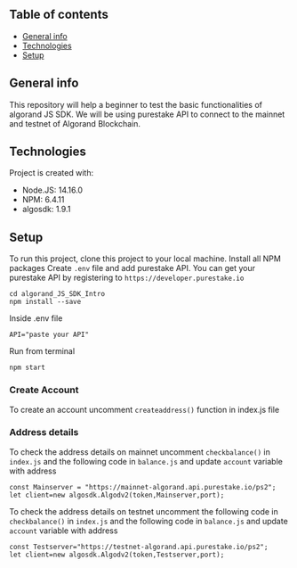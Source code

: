 ## Table of contents
* [General info](#general-info)
* [Technologies](#technologies)
* [Setup](#setup)

## General info
This repository will help a beginner to test the basic functionalities of algorand JS SDK.
We will be using purestake API to connect to the mainnet and testnet of Algorand Blockchain.

## Technologies
Project is created with:
* Node.JS: 14.16.0
* NPM: 6.4.11
* algosdk: 1.9.1

## Setup
To run this project, clone this project to your local machine.
Install all NPM packages
Create `.env` file and add purestake API.
You can get your purestake API by registering to `https://developer.purestake.io` 

```
cd algorand_JS_SDK_Intro
npm install --save

```

Inside .env file

```
API="paste your API"

```

Run from terminal

```
npm start
```

### Create Account

To create an account uncomment `createaddress()` function in index.js file


### Address details

To check the address details on mainnet uncomment `checkbalance()` in `index.js` and the following code in `balance.js` and update `account` variable with address

```
const Mainserver = "https://mainnet-algorand.api.purestake.io/ps2";
let client=new algosdk.Algodv2(token,Mainserver,port);
```

To check the address details on testnet uncomment the following code in `checkbalance()` in `index.js` and the following code in `balance.js` and update `account` variable with address

```
const Testserver="https://testnet-algorand.api.purestake.io/ps2"; 
let client=new algosdk.Algodv2(token,Testserver,port);
```







